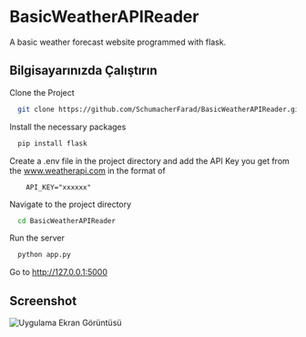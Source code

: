 # BasicWeatherAPIReader

A basic weather forecast website programmed with flask.


## Bilgisayarınızda Çalıştırın

Clone the Project

```bash
  git clone https://github.com/SchumacherFarad/BasicWeatherAPIReader.git
```

Install the necessary packages

```bash
  pip install flask
```

Create a .env file in the project directory and add the API Key you get from the www.weatherapi.com in the format of

```env
    API_KEY="xxxxxx"
```

Navigate to the project directory

```bash
  cd BasicWeatherAPIReader
```

Run the server

```bash
  python app.py
```

Go to http://127.0.0.1:5000

  
## Screenshot

![Uygulama Ekran Görüntüsü](https://raw.github.com/SchumacherFarad/SchumacherFarad/main/RepoImages/BasicWeatherAPIReader.png)

  